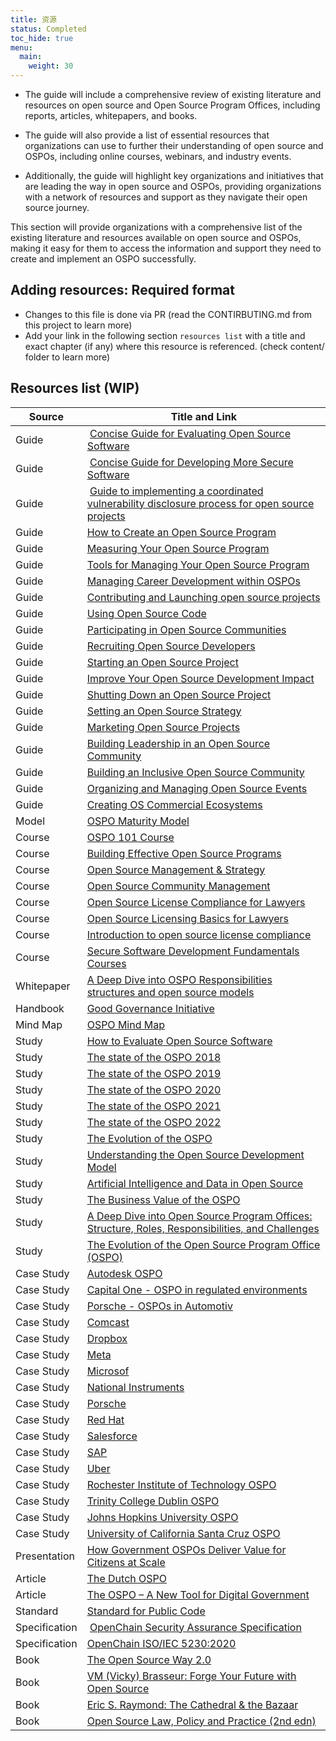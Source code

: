 ```yaml
---
title: 资源
status: Completed
toc_hide: true
menu:
  main:
    weight: 30
---
```


* The guide will include a comprehensive review of existing literature and resources on open source and Open Source Program Offices, including reports, articles, whitepapers, and books.

* The guide will also provide a list of essential resources that organizations can use to further their understanding of open source and OSPOs, including online courses, webinars, and industry events.

* Additionally, the guide will highlight key organizations and initiatives that are leading the way in open source and OSPOs, providing organizations with a network of resources and support as they navigate their open source journey.

This section will provide organizations with a comprehensive list of the existing literature and resources available on open source and OSPOs, making it easy for them to access the information and support they need to create and implement an OSPO successfully.

## Adding resources: Required format

* Changes to this file is done via PR (read the CONTIRBUTING.md from this project to learn more)
* Add your link in the following section `resources list` with a title and exact chapter (if any) where this resource is referenced. (check content/ folder to learn more)

## Resources list (WIP)

| Source | Title and Link |
|--------|----------------|
| Guide | [Concise Guide for Evaluating Open Source Software](https://github.com/ossf/wg-best-practices-os-developers/blob/main/docs/Concise-Guide-for-Evaluating-Open-Source-Software.md#readme)
| Guide | [Concise Guide for Developing More Secure Software](https://github.com/ossf/wg-best-practices-os-developers/blob/main/docs/Concise-Guide-for-Evaluating-Open-Source-Software.md#readme)
| Guide | [Guide to implementing a coordinated vulnerability disclosure process for open source projects](https://github.com/ossf/oss-vulnerability-guide/blob/main/maintainer-guide.md#readme)
| Guide | [How to Create an Open Source Program](https://todogroup.org/resources/guides/how-to-create-an-open-source-program-office/)
| Guide | [Measuring Your Open Source Program](https://todogroup.org/resources/guides/measuring-your-open-source-programs-success/)
| Guide | [Tools for Managing Your Open Source Program](https://todogroup.org/resources/guides/tools-for-managing-open-source-programs/)
| Guide | [Managing Career Development within OSPOs](https://todogroup.org/resources/guides/managing-career-development-within-ospos/)
| Guide | [Contributing and Launching open source projects](https://todogroup.org/resources/guides/a-guide-to-outbound-open-source-software/)
| Guide | [Using Open Source Code](https://todogroup.org/resources/guides/using-open-source-code/)
| Guide | [Participating in Open Source Communities](https://todogroup.org/resources/guides/participating-in-open-source-communities/)
| Guide | [Recruiting Open Source Developers](https://todogroup.org/resources/guides/recruiting-open-source-developers/)
| Guide | [Starting an Open Source Project](https://todogroup.org/resources/guides/starting-an-open-source-project/)
| Guide | [Improve Your Open Source Development Impact](https://todogroup.org/resources/guides/improve-your-open-source-development-impact/)
| Guide | [Shutting Down an Open Source Project](https://todogroup.org/resources/guides/shutting-down-an-open-source-project/)
| Guide | [Setting an Open Source Strategy](https://todogroup.org/resources/guides/setting-an-open-source-strategy/)
| Guide | [Marketing Open Source Projects](https://todogroup.org/resources/guides/marketing-open-source-projects/)
| Guide | [Building Leadership in an Open Source Community](https://todogroup.org/resources/guides/building-leadership-in-an-open-source-community/)
| Guide | [Building an Inclusive Open Source Community](https://todogroup.org/resources/guides/building-an-inclusive-open-source-community/)
| Guide | [Organizing and Managing Open Source Events](https://todogroup.org/resources/guides/organizing-and-managing-open-source-events/)
| Guide | [Creating OS Commercial Ecosystems](https://todogroup.org/resources/guides/creating-an-open-source-commercial-ecosystem/)
| Model | [OSPO Maturity Model](https://www.linuxfoundation.org/research/the-evolution-of-the-open-source-program-office-ospo)
| Course | [OSPO 101 Course](https://github.com/todogroup/ospo-career-path/)
| Course | [Building Effective Open Source Programs](https://training.linuxfoundation.org/training/building-effective-open-source-programs/)
| Course | [Open Source Management & Strategy](https://training.linuxfoundation.org/training/open-source-management-strategy/)
| Course | [Open Source Community Management](https://training.linuxfoundation.org/training/open-source-community-management/)
| Course | [Open Source License Compliance for Lawyers](https://training.linuxfoundation.org/training/open-source-license-compliance-for-lawyers/)
| Course | [Open Source Licensing Basics for Lawyers](https://training.linuxfoundation.org/training/open-source-licensing-basics-for-lawyers/)
| Course | [Introduction to open source license compliance](https://training.linuxfoundation.org/training/introduction-to-open-source-license-compliance-management-lfc193/)
| Course | [Secure Software Development Fundamentals Courses](https://openssf.org/training/courses/)
| Whitepaper | [A Deep Dive into OSPO Responsibilities structures and open source models](https://www.linuxfoundation.org/tools/a-deep-dive-into-open-source-program-offices/)
| Handbook | [Good Governance Initiative](https://ospo.zone/ggi/)
| Mind Map | [OSPO Mind Map](https://ospomindmap.todogroup.org/)
| Study | [How to Evaluate Open Source Software](https://dwheeler.com/oss_fs_eval.html)
| Study | [The state of the OSPO 2018](https://github.com/todogroup/osposurvey)
| Study | [The state of the OSPO 2019](https://github.com/todogroup/osposurvey)
| Study | [The state of the OSPO 2020](https://github.com/todogroup/osposurvey)
| Study | [The state of the OSPO 2021](https://github.com/todogroup/osposurvey)
| Study | [The state of the OSPO 2022](https://github.com/todogroup/osposurvey)
| Study | [The Evolution of the OSPO](https://linuxfoundation.org/tools/the-evolution-of-the-open-source-program-office-ospo/)
| Study | [Understanding the Open Source Development Model](https://derkling.matbug.net/_media/docs:lf_os_dev_model.pdf)
| Study | [Artificial Intelligence and Data in Open Source](https://www.linuxfoundation.org/research/artificial-intelligence-and-data-in-open-source)
| Study | [The Business Value of the OSPO](https://www.linuxfoundation.org/research/business-value-of-ospo)
| Study | [A Deep Dive into Open Source Program Offices: Structure, Roles, Responsibilities, and Challenges](https://www.linuxfoundation.org/research/a-deep-dive-into-open-source-program-offices)
| Study | [The Evolution of the Open Source Program Office (OSPO)](https://www.linuxfoundation.org/research/the-evolution-of-the-open-source-program-office-ospo)
| Case Study | [Autodesk OSPO](https://todogroup.org/resources/case-studies/autodesk/)
| Case Study | [Capital One - OSPO in regulated environments](https://todogroup.org/resources/case-studies/capitalone/)
| Case Study | [Porsche - OSPOs in Automotiv](https://todogroup.org/resources/case-studies/porsche/)
| Case Study | [Comcast](https://todogroup.org/resources/case-studies/comcast/)
| Case Study | [Dropbox](https://todogroup.org/resources/case-studies/dropbox/)
| Case Study | [Meta](https://todogroup.org/resources/case-studies/facebook/)
| Case Study | [Microsof](https://todogroup.org/resources/case-studies/microsoft/)
| Case Study | [National Instruments](https://todogroup.org/resources/case-studies/ni/)
| Case Study | [Porsche](https://todogroup.org/resources/case-studies/porsche/)
| Case Study | [Red Hat](https://todogroup.org/resources/case-studies/redhat/)
| Case Study | [Salesforce](https://todogroup.org/resources/case-studies/salesforce/)
| Case Study | [SAP](https://todogroup.org/resources/case-studies/sap/)
| Case Study | [Uber](https://todogroup.org/resources/case-studies/uber/)
| Case Study | [Rochester Institute of Technology OSPO](https://www.rit.edu/news/rit-creates-openrit-university-wide-initiative-all-things-open)
| Case Study | [Trinity College Dublin OSPO](https://ospoplusplus.org/resource/trinity-college-dublin-ospo/)
| Case Study | [Johns Hopkins University OSPO](https://ospoplusplus.org/resource/johns-hopkins-university-ospo/)
| Case Study |  [University of California Santa Cruz OSPO](https://ospoplusplus.org/resource/ospo-uc-santa-cruz/)
| Presentation | [How Government OSPOs Deliver Value for Citizens at Scale](https://youtu.be/uX1ULoGR6lg)
| Article | [The Dutch OSPO](https://joinup.ec.europa.eu/collection/open-source-observatory-osor/news/dutch-digitalisation-minister-announces-ospo-creation)
| Article | [The OSPO – A New Tool for Digital Government](https://openforumeurope.org/publications/the-ospo-a-new-tool-for-digital-government/)
| Standard | [Standard for Public Code](https://standard.publiccode.net/)
| Specification | [OpenChain Security Assurance Specification](https://www.openchainproject.org/security-assurance)
| Specification | [OpenChain ISO/IEC 5230:2020](https://www.openchainproject.org/license-compliance)
| Book | [The Open Source Way 2.0](https://www.theopensourceway.org/the_open_source_way-guidebook-2.0.html)
| Book | [VM (Vicky) Brasseur: Forge Your Future with Open Source](https://www.oreilly.com/library/view/forge-your-future/9781680506389/f_0000.xhtml)
| Book | [Eric S. Raymond: The Cathedral & the Bazaar](https://www.oreilly.com/library/view/the-cathedral/0596001088/)
| Book | [Open Source Law, Policy and Practice (2nd edn)](https://academic.oup.com/book/44727)
